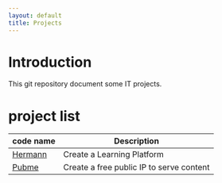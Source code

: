 ```yaml
---
layout: default
title: Projects
---
```


<head><link rel="stylesheet" href="./md.css"/><script src="./md.js"></script></head>


[//]: #(Reference)
[prj_hermann]: ./hermann
[prj_pubme]:   ./pubme


# Introduction
This git repository document some IT projects.


# project list

|code name|Description|
|--|--|
| [Hermann][prj_hermann]| Create a Learning Platform|
| [Pubme][prj_pubme]| Create a free public IP to serve content|
<br>

